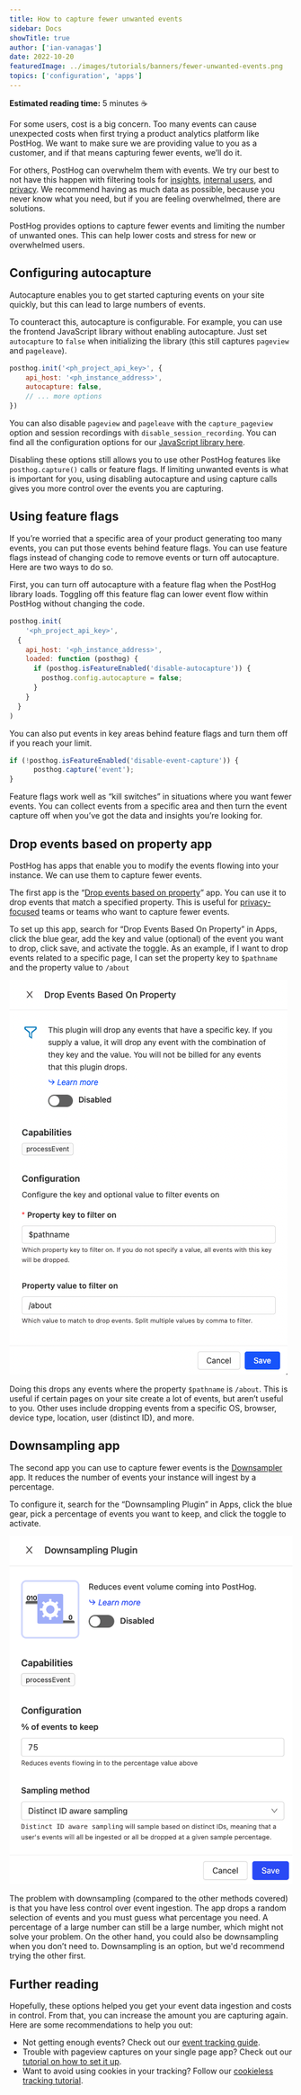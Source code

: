 ```yaml
---
title: How to capture fewer unwanted events
sidebar: Docs
showTitle: true
author: ['ian-vanagas']
date: 2022-10-20
featuredImage: ../images/tutorials/banners/fewer-unwanted-events.png
topics: ['configuration', 'apps']
---
```


**Estimated reading time:** 5 minutes ☕

For some users, cost is a big concern. Too many events can cause unexpected costs when first trying a product analytics platform like PostHog. We want to make sure we are providing value to you as a customer, and if that means capturing fewer events, we’ll do it.

For others, PostHog can overwhelm them with events. We try our best to not have this happen with filtering tools for [insights](/manual/insights), [internal users](/tutorials/filter-internal-users), and [privacy](/tutorials/property-filter). We recommend having as much data as possible, because you never know what you need, but if you are feeling overwhelmed, there are solutions.

PostHog provides options to capture fewer events and limiting the number of unwanted ones. This can help lower costs and stress for new or overwhelmed users.

## Configuring autocapture

Autocapture enables you to get started capturing events on your site quickly, but this can lead to large numbers of events. 

To counteract this, autocapture is configurable. For example, you can use the frontend JavaScript library without enabling autocapture. Just set `autocapture` to `false` when initializing the library (this still captures `pageview` and `pageleave`).

```js
posthog.init('<ph_project_api_key>', {
    api_host: '<ph_instance_address>',
    autocapture: false,
    // ... more options
})
```

You can also disable `pageview` and `pageleave` with the `capture_pageview` option and session recordings with `disable_session_recording`. You can find all the configuration options for our [JavaScript library here](/docs/integrate/client/js#config).

Disabling these options still allows you to use other PostHog features like `posthog.capture()` calls or feature flags. If limiting unwanted events is what is important for you, using disabling autocapture and using capture calls gives you more control over the events you are capturing. 

## Using feature flags

If you’re worried that a specific area of your product generating too many events, you can put those events behind feature flags. You can use feature flags instead of changing code to remove events or turn off autocapture. Here are two ways to do so.

First, you can turn off autocapture with a feature flag when the PostHog library loads. Toggling off this feature flag can lower event flow within PostHog without changing the code.

```js
posthog.init(
	'<ph_project_api_key>', 
  { 
    api_host: '<ph_instance_address>',
    loaded: function (posthog) {
      if (posthog.isFeatureEnabled('disable-autocapture')) {
        posthog.config.autocapture = false;
      }
    }
  }
)
```

You can also put events in key areas behind feature flags and turn them off if you reach your limit.

```js
if (!posthog.isFeatureEnabled('disable-event-capture')) {
	  posthog.capture('event');
}
```

Feature flags work well as “kill switches” in situations where you want fewer events. You can collect events from a specific area and then turn the event capture off when you’ve got the data and insights you’re looking for.

## Drop events based on property app

PostHog has apps that enable you to modify the events flowing into your instance. We can use them to capture fewer events. 

The first app is the “[Drop events based on property](https://github.com/PostHog/drop-events-on-property-plugin)” app. You can use it to drop events that match a specified property. This is useful for [privacy-focused](/tutorials/property-filter) teams or teams who want to capture fewer events. 

To set up this app, search for “Drop Events Based On Property” in Apps, click the blue gear, add the key and value (optional) of the event you want to drop, click save, and activate the toggle. As an example, if I want to drop events related to a specific page, I can set the property key to `$pathname` and the property value to `/about`

![Drop events based on property app](../images/tutorials/fewer-unwanted-events/drop-events.png)

Doing this drops any events where the property `$pathname` is `/about`. This is useful if certain pages on your site create a lot of events, but aren’t useful to you. Other uses include dropping events from a specific OS, browser, device type, location, user (distinct ID), and more.

## Downsampling app

The second app you can use to capture fewer events is the [Downsampler](/docs/apps/downsampling) app. It reduces the number of events your instance will ingest by a percentage. 

To configure it, search for the “Downsampling Plugin” in Apps, click the blue gear, pick a percentage of events you want to keep, and click the toggle to activate.

![Downsampler app](../images/tutorials/fewer-unwanted-events/downsampler.png)

The problem with downsampling (compared to the other methods covered) is that you have less control over event ingestion. The app drops a random selection of events and you must guess what percentage you need. A percentage of a large number can still be a large number, which might not solve your problem. On the other hand, you could also be downsampling when you don’t need to. Downsampling is an option, but we'd recommend trying the other first.

## Further reading

Hopefully, these options helped you get your event data ingestion and costs in control. From that, you can increase the amount you are capturing again. Here are some recommendations to help you out:

- Not getting enough events? Check out our [event tracking guide](/tutorials/event-tracking-guide).
- Trouble with pageview captures on your single page app? Check out our [tutorial on how to set it up](/tutorials/spa).
- Want to avoid using cookies in your tracking? Follow our [cookieless tracking tutorial](/tutorials/cookieless-tracking).

<NewsletterTutorial compact/>